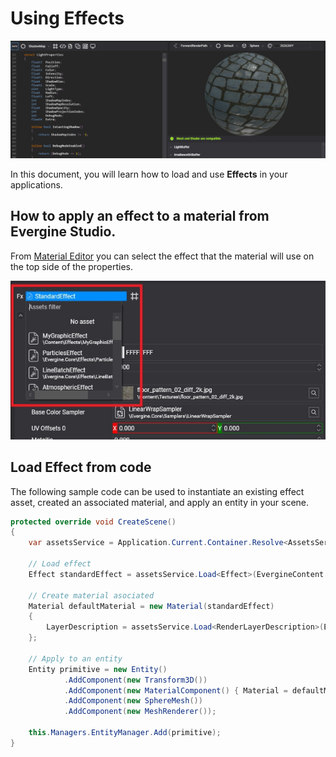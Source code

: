 # Using Effects

![Materials header](images/effects.jpg)

In this document, you will learn how to load and use **Effects** in your applications.

## How to apply an effect to a material from Evergine Studio.

From [Material Editor](../materials/material_editor.md) you can select the effect that the material will use on the top side of the properties.

![Material Editor](images/ApplyEffect.jpg)

## Load Effect from code
The following sample code can be used to instantiate an existing effect asset, created an associated material, and apply an entity in your scene.
```csharp
protected override void CreateScene()
{
    var assetsService = Application.Current.Container.Resolve<AssetsService>();

    // Load effect
    Effect standardEffect = assetsService.Load<Effect>(EvergineContent.Effects.StandardEffect);

    // Create material asociated			
    Material defaultMaterial = new Material(standardEffect)
    {
        LayerDescription = assetsService.Load<RenderLayerDescription>(EvergineContent.RenderLayers.Opaque),
    };

    // Apply to an entity
    Entity primitive = new Entity()
            .AddComponent(new Transform3D())
            .AddComponent(new MaterialComponent() { Material = defaultMaterial })
            .AddComponent(new SphereMesh())
            .AddComponent(new MeshRenderer());

    this.Managers.EntityManager.Add(primitive);
}
```